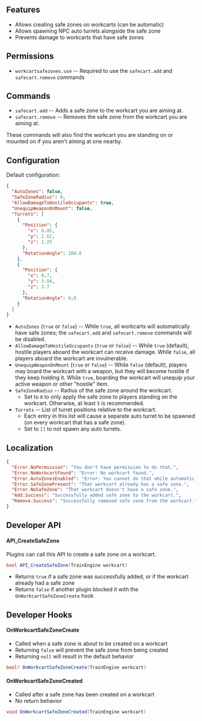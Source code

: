 ## Features

- Allows creating safe zones on workcarts (can be automatic)
- Allows spawning NPC auto turrets alongside the safe zone
- Prevents damage to workcarts that have safe zones

## Permissions

- `workcartsafezones.use` -- Required to use the `safecart.add` and `safecart.remove` commands

## Commands

- `safecart.add` -- Adds a safe zone to the workcart you are aiming at.
- `safecart.remove` -- Removes the safe zone from the workcart you are aiming at.

These commands will also find the workcart you are standing on or mounted on if you aren't aiming at one nearby.

## Configuration

Default configuration:

```json
{
  "AutoZones": false,
  "SafeZoneRadius": 0,
  "AllowDamageToHostileOccupants": true,
  "UnequipWeaponOnMount": false,
  "Turrets": [
    {
      "Position": {
        "x": 0.85,
        "y": 2.62,
        "z": 1.25
      },
      "RotationAngle": 180.0
    },
    {
      "Position": {
        "x": 0.7,
        "y": 3.84,
        "z": 3.7
      },
      "RotationAngle": 0.0
    }
  ]
}
```

- `AutoZones` (`true` or `false`) -- While `true`, all workcarts will automatically have safe zones; the `safecart.add` and `safecart.remove` commands will be disabled.
- `AllowDamageToHostileOccupants` (`true` or `false`) -- While `true` (default), hostile players aboard the workcart can receive damage. While `false`, all players aboard the workcart are invulnerable.
- `UnequipWeaponOnMount` (`true` or `false`) -- While `false` (default), players may board the workcart with a weapon, but they will become hostile if they keep holding it. While `true`, boarding the workcart will unequip your active weapon or other "hostile" item.
- `SafeZoneRadius` -- Radius of the safe zone around the workcart.
  - Set to `0` to only apply the safe zone to players standing on the workcart. Otherwise, at least `5` is recommended.
- `Turrets` -- List of turret positions relative to the workcart.
  - Each entry in this list will cause a separate auto turret to be spawned (on every workcart that has a safe zone).
  - Set to `[]` to not spawn any auto turrets.

## Localization

```json
{
  "Error.NoPermission": "You don't have permission to do that.",
  "Error.NoWorkcartFound": "Error: No workcart found.",
  "Error.AutoZonesEnabled": "Error: You cannot do that while automatic zones are enabled.",
  "Error.SafeZonePresent": "That workcart already has a safe zone.",
  "Error.NoSafeZone": "That workcart doesn't have a safe zone.",
  "Add.Success": "Successfully added safe zone to the workcart.",
  "Remove.Success": "Successfully removed safe zone from the workcart."
}
```

## Developer API

#### API_CreateSafeZone

Plugins can call this API to create a safe zone on a workcart.

```csharp
bool API_CreateSafeZone(TrainEngine workcart)
```

- Returns `true` if a safe zone was successfully added, or if the workcart already had a safe zone
- Returns `false` if another plugin blocked it with the `OnWorkcartSafeZoneCreate` hook

## Developer Hooks

#### OnWorkcartSafeZoneCreate

- Called when a safe zone is about to be created on a workcart
- Returning `false` will prevent the safe zone from being created
- Returning `null` will result in the default behavior

```csharp
bool? OnWorkcartSafeZoneCreate(TrainEngine workcart)
```

#### OnWorkcartSafeZoneCreated

- Called after a safe zone has been created on a workcart
- No return behavior

```csharp
void OnWorkcartSafeZoneCreated(TrainEngine workcart)
```
